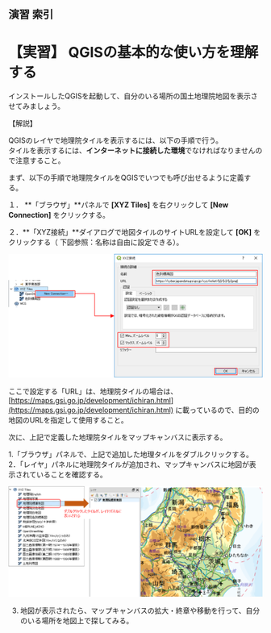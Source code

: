 ## 演習 索引
# 【実習】 QGISの基本的な使い方を理解する  

インストールしたQGISを起動して、自分のいる場所の国土地理院地図を表示させてみましょう。

【解説】  

QGISのレイヤで地理院タイルを表示するには、以下の手順で行う。  
タイルを表示するには、**インターネットに接続した環境**でなければなりませんので注意すること。

まず、以下の手順で地理院タイルをQGISでいつでも呼び出せるように定義する。

１． **「ブラウザ」**パネルで **[XYZ Tiles]** を右クリックして **[New Connection]** をクリックする。  

２．**「XYZ接続」**ダイアログで地図タイルのサイトURLを設定して **[OK]** をクリックする（ 下図参照：名称は自由に設定できる）。
  
![XYZタイルの表示](./img/task_05_2_1.png)  

ここで設定する「URL」は、地理院タイルの場合は、  
[https://maps.gsi.go.jp/development/ichiran.html](https://maps.gsi.go.jp/development/ichiran.html) に載っているので、目的の地図のURLを指定して使用すること。

  

次に、上記で定義した地理院タイルをマップキャンバスに表示する。  

1.「ブラウザ」パネルで、上記で追加した地理タイルをダブルクリックする。   
2．「レイヤ」パネルに地理院タイルが追加され、マップキャンバスに地図が表示されていることを確認する。
  
![XYZタイルの表示](./img/task_05_2_2.png)   

3. 地図が表示されたら、マップキャンバスの拡大・終章や移動を行って、自分のいる場所を地図上で探してみる。